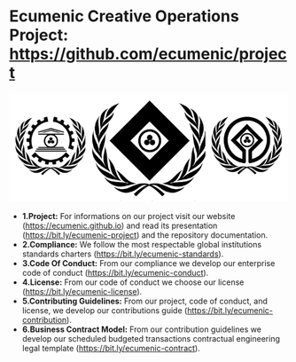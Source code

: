 # Ecumenic Creative Operations Project: https://github.com/ecumenic/project
![Our Logo](https://github.com/ecumenic/project/blob/master/Ecumenic%20Creative%20Operations%20Logo.png)
- **1.Project:** For informations on our project visit our website (https://ecumenic.github.io) and read its presentation (https://bit.ly/ecumenic-project) and the repository documentation.
- **2.Compliance:** We follow the most respectable global institutions standards charters (https://bit.ly/ecumenic-standards).
- **3.Code Of Conduct:** From our compliance we develop our enterprise code of conduct (https://bit.ly/ecumenic-conduct).
- **4.License:** From our code of conduct we choose our license (https://bit.ly/ecumenic-license).
- **5.Contributing Guidelines:** From our project, code of conduct, and license, we develop our contributions guide (https://bit.ly/ecumenic-contribution).
- **6.Business Contract Model:** From our contribution guidelines we develop our scheduled budgeted transactions contractual engineering legal template (https://bit.ly/ecumenic-contract).
